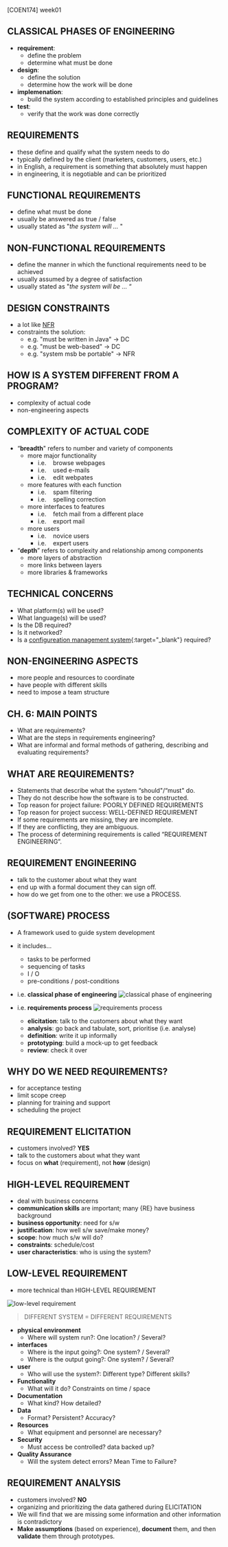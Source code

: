 [COEN174] week01

## CLASSICAL PHASES OF ENGINEERING
- **requirement**:
    - define the problem
    - determine what must be done
- **design**:
    - define the solution
    - determine how the work will be done
- **implemenation**:
    - build the system according to established principles and guidelines
- **test**:
    - verify that the work was done correctly

## REQUIREMENTS
- these define and qualify what the system needs to do
- typically defined by the client (marketers, customers, users, etc.)
- in English, a requirement is something that absolutely must happen
- in engineering, it is negotiable and can be prioritized

## FUNCTIONAL REQUIREMENTS
- define what must be done
- usually be answered as true / false
- usually stated as "*the system will …* "

## NON-FUNCTIONAL REQUIREMENTS
- define the manner in which the functional requirements need to be achieved
- usually assumed by a degree of satisfaction
- usually stated as "*the system will be …* “

## DESIGN CONSTRAINTS
- a lot like [NFR](#non-functional-requirements)
- constraints the solution:
    - e.g.  "must be written in Java" -> DC
    - e.g.  "must be web-based"       -> DC 
    - e.g.  "system msb be portable"  -> NFR

## HOW IS A SYSTEM DIFFERENT FROM A PROGRAM?
- complexity of actual code
- non-engineering aspects

## COMPLEXITY OF ACTUAL CODE
- “**breadth**" refers to number and variety of components
    - more major functionality
        - i.e.    browse webpages
        - i.e.    used e-mails
        - i.e.    edit webpates
    - more features with each function
        - i.e.    spam filtering
        - i.e.    spelling correction
    - more interfaces to features
        - i.e.    fetch mail from a different place
        - i.e.    export mail
    - more users
        - i.e.    novice users
        - i.e.    expert users
- “**depth**” refers to complexity and relationship among components
    - more layers of abstraction
    - more links between layers
    - more libraries & frameworks

## TECHNICAL CONCERNS
- What platform(s) will be used?
- What language(s) will be used?
- Is the DB required?
- Is it networked?
- Is a [configureation management system](https://en.m.wikipedia.org/wiki/Configuration_management){:target="_blank"} required?

## NON-ENGINEERING ASPECTS
- more people and resources to coordinate
- have people with different skills
- need to impose a team structure

## CH. 6: MAIN POINTS
- What are requirements?
- What are the steps in requirements engineering?
- What are informal and formal methods of gathering, describing and evaluating requirements?

## WHAT ARE REQUIREMENTS?
- Statements that describe what the system “should"/“must" do.
- They do not describe how the software is to be constructed. 
- Top reason for project failure: POORLY DEFINED REQUIREMENTS
- Top reason for project success: WELL-DEFINED REQUIREMENT
- If some requirements are missing, they are incomplete.
- If they are conflicting, they are ambiguous.
- The process of determining requirements is called “REQUIREMENT ENGINEERING”.

## REQUIREMENT ENGINEERING
- talk to the customer about what they want
- end up with a formal document they can sign off.
- how do we get from one to the other: we use a PROCESS.

## (SOFTWARE) PROCESS
- A framework used to guide system development
- it includes…
    - tasks to be performed
    - sequencing of tasks
    - I / O
    - pre-conditions / post-conditions
- i.e. **classical phase of engineering**
![classical phase of engineering](img/[COEN174]week1b-diagram1.png)

- i.e. **requirements process**
![requirements process](img/[COEN174]week1b-diagram2.png)
    - **elicitation**: talk to the customers about what they want
    - **analysis**: go back and tabulate, sort, prioritise (i.e. analyse)
    - **definition**: write it up informally
    - **prototyping**: build a mock-up to get feedback
    - **review**: check it over

## WHY DO WE NEED REQUIREMENTS?
- for acceptance testing
- limit scope creep
- planning for training and support
- scheduling the project

## REQUIREMENT ELICITATION
- customers involved? **YES**
- talk to the customers about what they want
- focus on **what** (requirement), not **how** (design)

## HIGH-LEVEL REQUIREMENT
- deal with business concerns
- **communication skills** are important; many {RE} have business background
- **business opportunity**: need for s/w
- **justification**: how well s/w save/make money?
- **scope**: how much s/w will do?
- **constraints**: schedule/cost 
- **user characteristics**: who is using the system?

## LOW-LEVEL REQUIREMENT
- more technical than HIGH-LEVEL REQUIREMENT

![low-level requirement](img/[COEN174]week1c-diagram1.png)
> DIFFERENT SYSTEM = DIFFERENT REQUIREMENTS

- **physical environment**
    - Where will system run?: One location? / Several?
- **interfaces**
    - Where is the input going?: One system? / Several?
    - Where is the output going?: One system? / Several?
- **user**
    - Who will use the system?: Different type? Different skills?
- **Functionality**
    - What will it do? Constraints on time / space
- **Documentation**
    - What kind? How detailed?
- **Data**
    - Format? Persistent? Accuracy?
- **Resources**
    - What equipment and personnel are necessary?
- **Security**
    - Must access be controlled? data backed up?
- **Quality Assurance**
    - Will the system detect errors? Mean Time to Failure?

## REQUIREMENT ANALYSIS
- customers involved? **NO**
- organizing and prioritizing the data gathered during ELICITATION
- We will find that we are missing some information and other information is contradictory
- **Make assumptions** (based on experience), **document** them, and then **validate** them through prototypes.
